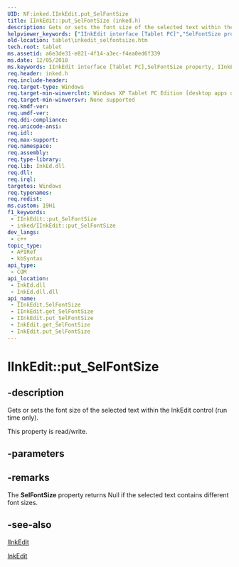 ```yaml
---
UID: NF:inked.IInkEdit.put_SelFontSize
title: IInkEdit::put_SelFontSize (inked.h)
description: Gets or sets the font size of the selected text within the InkEdit control (run time only).
helpviewer_keywords: ["IInkEdit interface [Tablet PC]","SelFontSize property","IInkEdit.SelFontSize","IInkEdit.put_SelFontSize","IInkEdit::SelFontSize","IInkEdit::get_SelFontSize","IInkEdit::put_SelFontSize","InkEdit.get_SelFontSize","InkEdit.put_SelFontSize","SelFontSize property [Tablet PC]","SelFontSize property [Tablet PC]","IInkEdit interface","get_SelFontSize","inked/IInkEdit::SelFontSize","inked/IInkEdit::get_SelFontSize","inked/IInkEdit::put_SelFontSize","put_SelFontSize","tablet.inkedit_selfontsize"]
old-location: tablet\inkedit_selfontsize.htm
tech.root: tablet
ms.assetid: a6e3de31-e821-4f14-a3ec-f4ea0ed6f339
ms.date: 12/05/2018
ms.keywords: IInkEdit interface [Tablet PC],SelFontSize property, IInkEdit.SelFontSize, IInkEdit.put_SelFontSize, IInkEdit::SelFontSize, IInkEdit::get_SelFontSize, IInkEdit::put_SelFontSize, InkEdit.get_SelFontSize, InkEdit.put_SelFontSize, SelFontSize property [Tablet PC], SelFontSize property [Tablet PC],IInkEdit interface, get_SelFontSize, inked/IInkEdit::SelFontSize, inked/IInkEdit::get_SelFontSize, inked/IInkEdit::put_SelFontSize, put_SelFontSize, tablet.inkedit_selfontsize
req.header: inked.h
req.include-header: 
req.target-type: Windows
req.target-min-winverclnt: Windows XP Tablet PC Edition [desktop apps only]
req.target-min-winversvr: None supported
req.kmdf-ver: 
req.umdf-ver: 
req.ddi-compliance: 
req.unicode-ansi: 
req.idl: 
req.max-support: 
req.namespace: 
req.assembly: 
req.type-library: 
req.lib: InkEd.dll
req.dll: 
req.irql: 
targetos: Windows
req.typenames: 
req.redist: 
ms.custom: 19H1
f1_keywords:
 - IInkEdit::put_SelFontSize
 - inked/IInkEdit::put_SelFontSize
dev_langs:
 - c++
topic_type:
 - APIRef
 - kbSyntax
api_type:
 - COM
api_location:
 - InkEd.dll
 - InkEd.dll.dll
api_name:
 - IInkEdit.SelFontSize
 - IInkEdit.get_SelFontSize
 - IInkEdit.put_SelFontSize
 - InkEdit.get_SelFontSize
 - InkEdit.put_SelFontSize
---
```


# IInkEdit::put_SelFontSize


## -description

Gets or sets the font size of the selected text within the InkEdit control (run time only).

This property is read/write.

## -parameters

## -remarks

The <b>SelFontSize</b> property returns Null if the selected text contains different font sizes.

## -see-also

<a href="https://msdn.microsoft.com/en-us/library/Mt846764(v=VS.85).aspx">IInkEdit</a>



<a href="https://docs.microsoft.com/windows/desktop/tablet/inkedit-control-reference">InkEdit</a>

